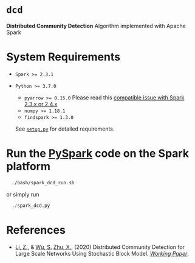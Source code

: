 # `dcd`
**Distributed Community Detection** Algorithm implemented with Apache Spark

# System Requirements

- `Spark >= 2.3.1`
- `Python >= 3.7.0`
  - `pyarrow >= 0.15.0` Please read this [compatible issue with Spark 2.3.x or 2.4.x](https://spark.apache.org/docs/latest/sql-pyspark-pandas-with-arrow.html#compatibility-setting-for-pyarrow--0150-and-spark-23x-24x)
  - `numpy >= 1.18.1`
  - `findspark >= 1.3.0`

  See [`setup.py`](setup.py) for detailed requirements.

# Run the [PySpark](https://spark.apache.org/docs/latest/api/python/index.html) code on the Spark platform
```sh
  ./bash/spark_dcd_run.sh
 ```
 or simply run

 ```py
   ./spark_dcd.py
 ```

# References

- [Li, Z.](http://lizhe.fun/), & [Wu, S.]() [Zhu, X.](https://xueningzhu.github.io/), (2020) Distributed Community Detection for Large Scale Networks Using Stochastic Block Model. [_Working Paper_]().
